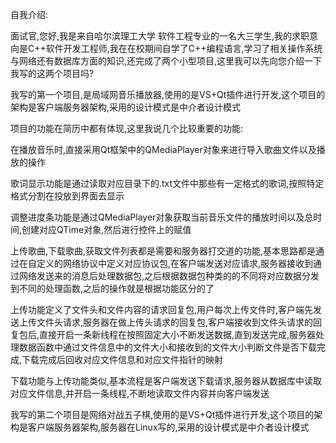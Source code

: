 自我介绍:

面试官,您好,我是来自哈尔滨理工大学 软件工程专业的一名大三学生,我的求职意向是C++软件开发工程师,我在在校期间自学了C++编程语言,学习了相关操作系统与网络还有数据库方面的知识,还完成了两个小型项目,这里我可以先向您介绍一下我写的这两个项目吗?

我写的第一个项目,是局域网音乐播放器,使用的是VS+Qt插件进行开发,这个项目的架构是客户端服务器架构,采用的设计模式是中介者设计模式

项目的功能在简历中都有体现,这里我说几个比较重要的功能:

在播放音乐时,直接采用Qt框架中的QMediaPlayer对象来进行导入歌曲文件以及播放的操作

歌词显示功能是通过读取对应目录下的.txt文件中那些有一定格式的歌词,按照特定格式分割在投放到界面去显示

调整进度条功能是通过QMediaPlayer对象获取当前音乐文件的播放时间以及总时间,创建对应QTime对象,然后进行控件上的赋值

上传歌曲,下载歌曲,获取文件列表都是需要和服务器打交道的功能,基本思路都是通过在自定义的网络协议中定义对应协议包,在客户端发送对应请求,服务器接收到通过网络发送来的消息后处理数据包,之后根据数据包种类的的不同将对应数据分发到不同的处理函数,之后的操作就是根据功能区分的了

上传功能定义了文件头和文件内容的请求回复包,用户每次上传文件时,客户端先发送上传文件头请求,服务器在做上传头请求的回复包,客户端接收到文件头请求的回复包后,直接开启一条新线程在按照固定大小不断发送数据,直到发送完成,服务器处理数据函数中通过文件信息中的文件大小和接收到的文件大小判断文件是否下载完成,下载完成后回收对应文件信息和对应文件指针的映射

下载功能与上传功能类似,基本流程是客户端发送下载请求,服务器从数据库中读取对应文件信息,并开启一条线程,不断地读取文件内容并向客户端发送

我写的第二个项目是网络对战五子棋,使用的是VS+Qt插件进行开发,这个项目的架构是客户端服务器架构,服务器在Linux写的,采用的设计模式是中介者设计模式







